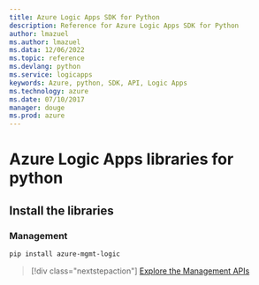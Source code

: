 ```yaml
---
title: Azure Logic Apps SDK for Python
description: Reference for Azure Logic Apps SDK for Python
author: lmazuel
ms.author: lmazuel
ms.data: 12/06/2022
ms.topic: reference
ms.devlang: python
ms.service: logicapps
keywords: Azure, python, SDK, API, Logic Apps
ms.technology: azure
ms.date: 07/10/2017
manager: douge
ms.prod: azure
---
```

# Azure Logic Apps libraries for python

## Install the libraries


### Management

```bash
pip install azure-mgmt-logic
```
> [!div class="nextstepaction"]
> [Explore the Management APIs](/python/api/overview/azure/logicapps/management)